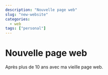 ```yaml
---
description: "Nouvelle page web"
slug: "new-website"
categories:
  - web
tags: ["personal"]
---
```


# Nouvelle page web

Après plus de 10 ans avec ma vieille page web.